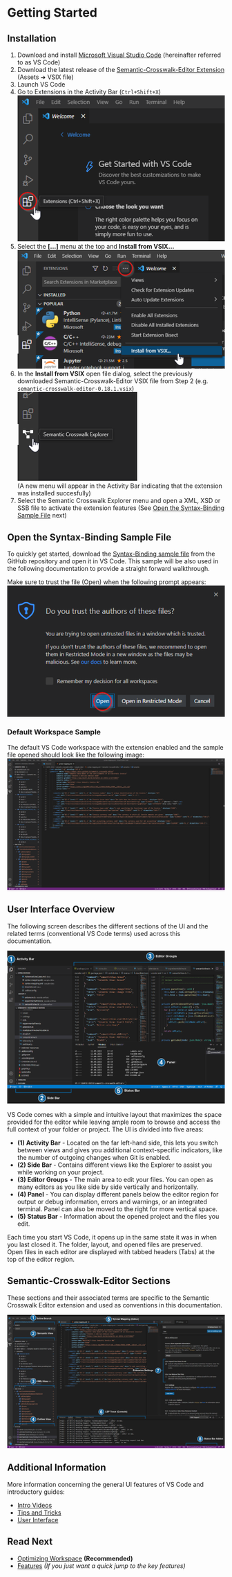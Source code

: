 # Getting Started

## Installation

1. Download and install [Microsoft Visual Studio Code](https://code.visualstudio.com/) (hereinafter referred to as VS Code)
1. Download the latest release of the [Semantic-Crosswalk-Editor Extension](https://github.com/DAPSI-IDISS/semantic-crosswalk-editor/releases/tag/v0.18.1) (Assets ➜ VSIX file)
1. Launch VS Code  
1. Go to Extensions in the Activity Bar (`Ctrl+Shift+X`)  
![ Welcome ](./images/welcome.png)
1. Select the **[...]** menu at the top and **Install from VSIX...**  
![ Install Extension ](./images/install_extension_user.png)
1. In the **Install from VSIX** open file dialog, select the previously downloaded Semantic-Crosswalk-Editor VSIX file from Step 2 (e.g. `semantic-crosswalk-editor-0.18.1.vsix`)  
![ Extension Installed ](./images/extension_installed.png)  
(A new menu will appear in the Activity Bar indicating that the extension was installed succesfully)
1. Select the Semantic Crosswalk Explorer menu and open a XML, XSD or SSB file to activate the extension features (See [Open the Syntax-Binding Sample File](#open-the-syntax-binding-sample-file) next)  

## Open the Syntax-Binding Sample File

To quickly get started, download the [Syntax-Binding sample file](./../sample-data/syntax-binding.syb) from the GitHub repository and open it in VS Code. This sample will be also used in the following documentation to provide a straight forward walkthrough.

Make sure to trust the file (Open) when the following prompt appears:  
![ Trust File ](./images/open_trust.png)

### Default Workspace Sample

The default VS Code workspace with the extension enabled and the sample file opened should look like the following image:  
![ Default Workspace ](./images/sample_default_workspace.png)  

## User Interface Overview

The following screen describes the different sections of the UI and the related terms (conventional VS Code terms) used across this documentation.

![ VSCode UI Overview ](./images/vscode_ui_new_overview.png)  

VS Code comes with a simple and intuitive layout that maximizes the space provided for the editor while leaving ample room to browse and access the full context of your folder or project. The UI is divided into five areas:

* **(1) Activity Bar** - Located on the far left-hand side, this lets you switch between views and gives you additional context-specific indicators, like the number of outgoing changes when Git is enabled.  
* **(2) Side Bar** - Contains different views like the Explorer to assist you while working on your project.  
* **(3) Editor Groups** - The main area to edit your files. You can open as many editors as you like side by side vertically and horizontally.  
* **(4) Panel** - You can display different panels below the editor region for output or debug information, errors and warnings, or an integrated terminal. Panel can also be moved to the right for more vertical space.  
* **(5) Status Bar** - Information about the opened project and the files you edit.  

Each time you start VS Code, it opens up in the same state it was in when you last closed it. The folder, layout, and opened files are preserved.  
Open files in each editor are displayed with tabbed headers (Tabs) at the top of the editor region.

## Semantic-Crosswalk-Editor Sections

These sections and their associated terms are specific to the Semantic Crosswalk Editor extension and used as conventions in this documentation.

![ Extension Sections ](./images/semantic-crosswalk-editor_sections.png)  

## Additional Information

More information concerning the general UI features of VS Code and introductory guides:

* [Intro Videos](https://code.visualstudio.com/docs/getstarted/introvideos)
* [Tips and Tricks](https://code.visualstudio.com/docs/getstarted/tips-and-tricks)
* [User Interface](https://code.visualstudio.com/docs/getstarted/userinterface)

## Read Next

* [Optimizing Workspace](OptimizingWorkspace.md) **(Recommended)**
* [Features](Features.md) *(If you just want a quick jump to the key features)*
